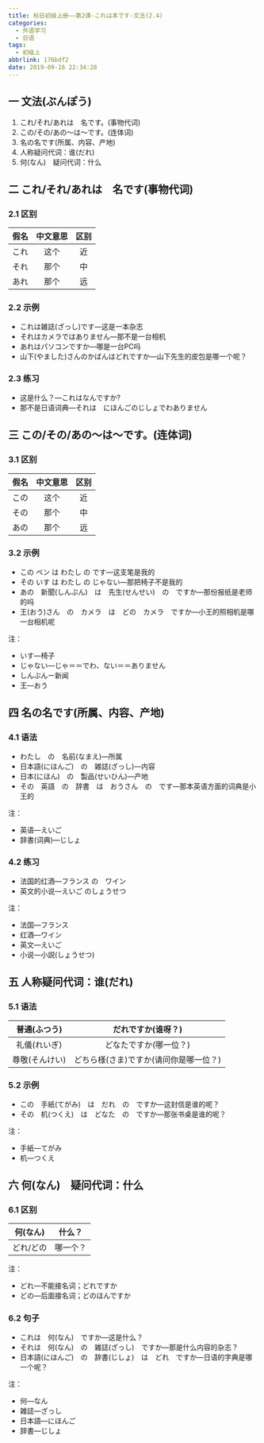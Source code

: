```yaml
---
title: 标日初级上册——第2课-これは本です-文法(2.4)
categories:
  - 外语学习
  - 日语
tags:
  - 初级上
abbrlink: 176bdf2
date: 2019-09-16 22:34:28
---
```


## 一 文法(ぶんぽう)
1. これ/それ/あれは　名です。(事物代词)
2. この/その/あの～は～です。(连体词)
3. 名の名です(所属、内容、产地)
4. 人称疑问代词：谁(だれ)
5. 何(なん)　疑问代词：什么

<!--more-->

## 二 これ/それ/あれは　名です(事物代词)
### 2.1 区别
| 假名 | 中文意思 | 区别 |
| :--: | :------: | :--: |
| これ |   这个   |  近  |
| それ |   那个   |  中  |
| あれ |   那个   |  远  |

### 2.2 示例

* これは雑誌(ざっし)です—这是一本杂志
* それはカメラではありません—那不是一台相机
* あれはパソコンですか—哪是一台PC吗
* 山下(やました)さんのかばんはどれですか—山下先生的皮包是哪一个呢？

### 2.3 练习

* 这是什么？—これはなんですか?
* 那不是日语词典—それは　にほんごのじしょでわありません

## 三 この/その/あの～は～です。(连体词)
### 3.1 区别

| 假名 | 中文意思 | 区别 |
| :--: | :------: | :--: |
| この |   这个   |  近  |
| その |   那个   |  中  |
| あの |   那个   |  远  |

### 3.2 示例

* この ペン は わたし の です—这支笔是我的
* その いす は わたし の じゃない—那把椅子不是我的
* あの　新聞(しんぶん)　は　先生(せんせい)　の　ですか—那份报纸是老师的吗
* 王(おう)さん　の　カメラ　は　どの　カメラ　ですか—小王的照相机是哪一台相机呢

注：

* いす—椅子
* じゃない—じゃ＝＝でわ、ない＝＝ありません
* しんぶんー新闻
* 王—おう


## 四  名の名です(所属、内容、产地)

### 4.1 语法

* わたし　の　名前(なまえ)—所属
* 日本語(にほんご)　の　雑誌(ざっし)—内容
* 日本(にほん)　の　製品(せいひん)—产地
* その　英語　の　辞書　は　おうさん　の　です—那本英语方面的词典是小王的

注：

* 英语—えいご
* 辞書(词典)—じしょ

### 4.2 练习

* 法国的红酒—フランス の　ワイン
* 英文的小说—えいご のしょうせつ

注：

* 法国—フランス
* 红酒—ワイン
* 英文—えいご
* 小说—小説(しょうせつ)

## 五  人称疑问代词：谁(だれ)
### 5.1 语法

|  普通(ふつう)  |           だれですか(谁呀？)           |
| :------------: | :------------------------------------: |
|  礼儀(れいぎ)  |         どなたですか(哪一位？)         |
| 尊敬(そんけい) | どちら様(さま)ですか(请问你是哪一位？) |

### 5.2  示例

* この　手紙(てがみ)　は　だれ　の　ですか—这封信是谁的呢？
* その　机(つくえ)　は　どなた　の　ですか—那张书桌是谁的呢？

注：

* 手紙—てがみ
* 机—つくえ

## 六  何(なん)　疑问代词：什么
### 6.1 区别

| 何(なん)  |  什么？  |
| :-------: | :------: |
| どれ/どの | 哪一个？ |

注：

* どれ—不能接名词；どれですか
* どの—后面接名词；どのほんですか

### 6.2 句子

* これは　何(なん)　ですか—这是什么？
* それは　何(なん)　の　雑誌(ざっし)　ですか—那是什么内容的杂志？
* 日本語(にほんご)　の　辞書(じしょ)　は　どれ　ですか—日语的字典是哪一个呢？

注：

* 何—なん
* 雑誌—ざっし
* 日本語—にほんご
* 辞書—じしょ